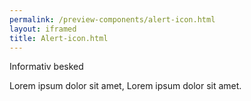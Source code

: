 ```yaml
--- 
permalink: /preview-components/alert-icon.html
layout: iframed 
title: Alert-icon.html
---
```

<div class="alert alert-info alert--show-icon">
    <div class="alert-body">
        <p class="alert-heading">Informativ besked</p>
        <p class="alert-text">Lorem ipsum dolor sit amet, Lorem ipsum dolor
            sit amet.</p>
    </div>
</div>